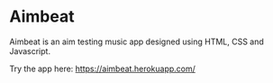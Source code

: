 # Aimbeat
Aimbeat is an aim testing music app designed using HTML, CSS and Javascript. 

Try the app here: https://aimbeat.herokuapp.com/
